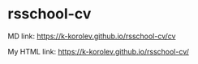 # rsschool-cv

MD link: https://k-korolev.github.io/rsschool-cv/cv

My HTML link: https://k-korolev.github.io/rsschool-cv/
